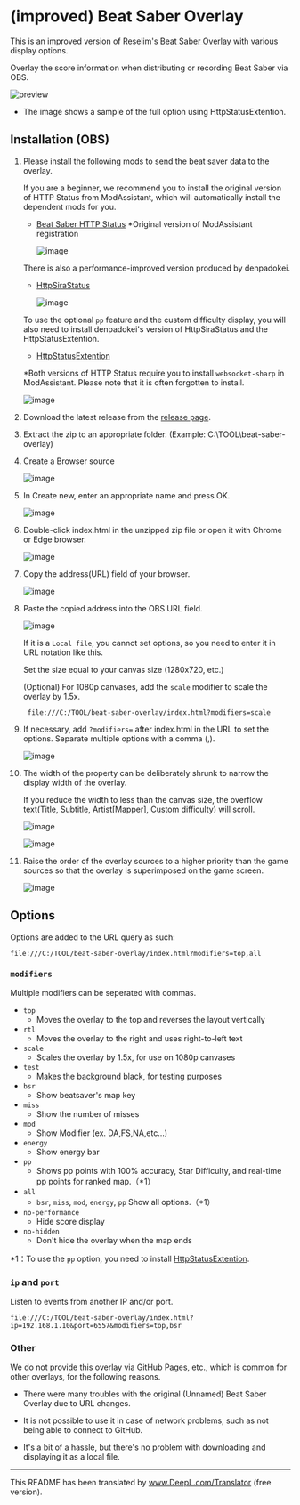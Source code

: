 # (improved) Beat Saber Overlay

This is an improved version of Reselim's [Beat Saber Overlay](https://github.com/Reselim/beat-saber-overlay) with various display options.

Overlay the score information when distributing or recording Beat Saber via OBS.

![preview](https://rynan4818.github.io/beatsaber-overlay-bsr-image.png)

- The image shows a sample of the full option using HttpStatusExtention.

## Installation (OBS)

1. Please install the following mods to send the beat saver data to the overlay.

   If you are a beginner, we recommend you to install the original version of HTTP Status from ModAssistant, which will automatically install the dependent mods for you.

   - [Beat Saber HTTP Status](https://github.com/opl-/beatsaber-http-status) *Original version of ModAssistant registration

      ![image](https://rynan4818.github.io/beatsaber-overlay-httpstatus.png)

   There is also a performance-improved version produced by denpadokei.
   - [HttpSiraStatus](https://github.com/denpadokei/beatsaber-http-status)

      ![image](https://rynan4818.github.io/beatsaber-overlay-denpadokei_en.png)

   To use the optional `pp` feature and the custom difficulty display, you will also need to install denpadokei's version of HttpSiraStatus and the HttpStatusExtention.
	 - [HttpStatusExtention](https://github.com/denpadokei/HttpStatusExtention)

   *Both versions of HTTP Status require you to install `websocket-sharp` in ModAssistant. Please note that it is often forgotten to install.

   ![image](https://rynan4818.github.io/beatsaber-overlay-websocket-sharp.png)

2. Download the latest release from the [release page](https://github.com/rynan4818/beat-saber-overlay/releases).

3. Extract the zip to an appropriate folder. (Example: C:\TOOL\beat-saber-overlay)

4. Create a Browser source

   ![image](https://rynan4818.github.io/beatsaber-overlay-obs-setting1_en.png)

5. In Create new, enter an appropriate name and press OK.

   ![image](https://rynan4818.github.io/beatsaber-overlay-obs-setting2_en.png)

6. Double-click index.html in the unzipped zip file or open it with Chrome or Edge browser.

   ![image](https://rynan4818.github.io/beatsaber-overlay-obs-setting3_en.png)

7. Copy the address(URL) field of your browser.

   ![image](https://rynan4818.github.io/beatsaber-overlay-obs-setting4_en.png)

8. Paste the copied address into the OBS URL field.

   ![image](https://rynan4818.github.io/beatsaber-overlay-obs-setting5_en.png)

   If it is a `Local file`, you cannot set options, so you need to enter it in URL notation like this.

   Set the size equal to your canvas size (1280x720, etc.)

   (Optional) For 1080p canvases, add the `scale` modifier to scale the overlay by 1.5x.

	    file:///C:/TOOL/beat-saber-overlay/index.html?modifiers=scale

9. If necessary, add `?modifiers=` after index.html in the URL to set the options. Separate multiple options with a comma (,).

   ![image](https://rynan4818.github.io/beatsaber-overlay-obs-setting6_en.png)

10. The width of the property can be deliberately shrunk to narrow the display width of the overlay.

    If you reduce the width to less than the canvas size, the overflow text(Title, Subtitle, Artist[Mapper], Custom difficulty) will scroll.

    ![image](https://rynan4818.github.io/beatsaber-overlay-obs-setting7_en.png)

    ![image](https://rynan4818.github.io/beatsaber-overlay-scllol.gif)

11. Raise the order of the overlay sources to a higher priority than the game sources so that the overlay is superimposed on the game screen.

    ![image](https://rynan4818.github.io/beatsaber-overlay-obs-setting8_en.png)

## Options

Options are added to the URL query as such:

```
file:///C:/TOOL/beat-saber-overlay/index.html?modifiers=top,all
```

### `modifiers`

Multiple modifiers can be seperated with commas.

- `top`
	* Moves the overlay to the top and reverses the layout vertically
- `rtl`
	* Moves the overlay to the right and uses right-to-left text
- `scale`
	* Scales the overlay by 1.5x, for use on 1080p canvases
- `test`
	* Makes the background black, for testing purposes
- `bsr`
	* Show beatsaver's map key
- `miss`
	* Show the number of misses
- `mod`
	* Show Modifier (ex. DA,FS,NA,etc...)
- `energy`
	* Show energy bar
- `pp`
	* Shows pp points with 100% accuracy, Star Difficulty, and real-time pp points for ranked map.（*1）
- `all`
	* `bsr`, `miss`, `mod`, `energy`, `pp` Show all options.（*1）
- `no-performance`
	* Hide score display
- `no-hidden`
	* Don't hide the overlay when the map ends

*1：To use the `pp` option, you need to install [HttpStatusExtention](https://github.com/denpadokei/HttpStatusExtention).

### `ip` and `port`

Listen to events from another IP and/or port.
```
file:///C:/TOOL/beat-saber-overlay/index.html?ip=192.168.1.10&port=6557&modifiers=top,bsr
```

### Other

We do not provide this overlay via GitHub Pages, etc., which is common for other overlays, for the following reasons.

- There were many troubles with the original (Unnamed) Beat Saber Overlay due to URL changes.

- It is not possible to use it in case of network problems, such as not being able to connect to GitHub.

- It's a bit of a hassle, but there's no problem with downloading and displaying it as a local file.

---

This README has been translated by www.DeepL.com/Translator (free version).
